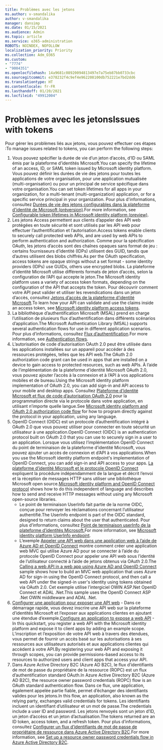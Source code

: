 ```yaml
---
title: Problèmes avec les jetons
ms.author: v-smandalika
author: v-smandalika
manager: dansimp
ms.date: 01/15/2021
ms.audience: Admin
ms.topic: article
ms.service: o365-administration
ROBOTS: NOINDEX, NOFOLLOW
localization_priority: Priority
ms.collection: Adm_O365
ms.custom:
- "7774"
- "9004351"
ms.openlocfilehash: 14a9681c08920094813497e7a75eb87bb0733cbc
ms.sourcegitcommit: e378232f4c9ef4e962208100db752221e7bd2dd6
ms.translationtype: HT
ms.contentlocale: fr-FR
ms.lasthandoff: 01/20/2021
ms.locfileid: "49912004"
---
```

# <a name="issues-with-tokens"></a><span data-ttu-id="fc225-102">Problèmes avec les jetons</span><span class="sxs-lookup"><span data-stu-id="fc225-102">Issues with tokens</span></span>

<span data-ttu-id="fc225-103">Pour gérer les problèmes liés aux jetons, vous pouvez effectuer ces étapes :</span><span class="sxs-lookup"><span data-stu-id="fc225-103">To manage issues related to tokens, you can perform the following steps:</span></span>

1. <span data-ttu-id="fc225-104">Vous pouvez spécifier la durée de vie d’un jeton d’accès, d’ID ou SAML émis par la plateforme d’identités Microsoft.</span><span class="sxs-lookup"><span data-stu-id="fc225-104">You can specify the lifetime of an access, ID, or SAML token issued by Microsoft identity platform.</span></span> <span data-ttu-id="fc225-105">Vous pouvez définir les durées de vie des jetons pour toutes les applications de votre organisation, pour une application mutualisée (multi-organisation) ou pour un principal de service spécifique dans votre organisation.</span><span class="sxs-lookup"><span data-stu-id="fc225-105">You can set token lifetimes for all apps in your organization, for a multi-tenant (multi-organization) application, or for a specific service principal in your organization.</span></span> <span data-ttu-id="fc225-106">Pour plus d'informations, consultez [Durées de vie des jetons configurables dans la plateforme d'identité de Microsoft (préversion)](https://docs.microsoft.com/azure/active-directory/develop/active-directory-configurable-token-lifetimes).</span><span class="sxs-lookup"><span data-stu-id="fc225-106">For more information, see [Configurable token lifetimes in Microsoft identity platform (preview)](https://docs.microsoft.com/azure/active-directory/develop/active-directory-configurable-token-lifetimes).</span></span>
2. <span data-ttu-id="fc225-107">Les jetons Access permettent aux clients d’appeler des API web protégées en toute sécurité et sont utilisés par les API web pour effectuer l’authentification et l’autorisation.</span><span class="sxs-lookup"><span data-stu-id="fc225-107">Access tokens enable clients to securely call protected web APIs, and are used by web APIs to perform authentication and authorization.</span></span> <span data-ttu-id="fc225-108">Comme pour la spécification OAuth, les jetons d’accès sont des chaînes opaques sans format de jeu : certains fournisseurs d’identité (IDPs) utilisent des GUID, tandis que d’autres utilisent des blobs chiffrés.</span><span class="sxs-lookup"><span data-stu-id="fc225-108">As per the OAuth specification, access tokens are opaque strings without a set format - some identity providers (IDPs) use GUIDs, others use encrypted blobs.</span></span> <span data-ttu-id="fc225-109">La plateforme d’identité Microsoft utilise différents formats de jeton d’accès, selon la configuration de l’API qui accepte le jeton.</span><span class="sxs-lookup"><span data-stu-id="fc225-109">The Microsoft identity platform uses a variety of access token formats, depending on the configuration of the API that accepts the token.</span></span> <span data-ttu-id="fc225-110">Pour découvrir comment votre API peut valider et utiliser les revendications dans un jeton d’accès, consultez [Jetons d’accès de la plateforme d’identité Microsoft](https://docs.microsoft.com/azure/active-directory/develop/userinfo#calling-the-userinfo-endpoint).</span><span class="sxs-lookup"><span data-stu-id="fc225-110">To learn how your API can validate and use the claims inside an access token, see [Microsoft identity platform access tokens](https://docs.microsoft.com/azure/active-directory/develop/userinfo#calling-the-userinfo-endpoint).</span></span>
3. <span data-ttu-id="fc225-111">La bibliothèque d’authentification Microsoft (MSAL) prend en charge l’utilisation de plusieurs flux d’authentification dans différents scénarios d’application.</span><span class="sxs-lookup"><span data-stu-id="fc225-111">The Microsoft Authentication Library (MSAL) supports several authentication flows for use in different application scenarios.</span></span> <span data-ttu-id="fc225-112">Pour plus d’informations, consultez [Flux d’authentification](https://docs.microsoft.com/azure/active-directory/develop/msal-authentication-flows#how-each-flow-emits-tokens-and-codes).</span><span class="sxs-lookup"><span data-stu-id="fc225-112">For more information, see [Authentication flows](https://docs.microsoft.com/azure/active-directory/develop/msal-authentication-flows#how-each-flow-emits-tokens-and-codes).</span></span>
4. <span data-ttu-id="fc225-113">L’autorisation de code d’autorisation OAuth 2.0 peut être utilisée dans les applications installées sur un appareil pour accéder à des ressources protégées, telles que les API web.</span><span class="sxs-lookup"><span data-stu-id="fc225-113">The OAuth 2.0 authorization code grant can be used in apps that are installed on a device to gain access to protected resources, such as web APIs.</span></span> <span data-ttu-id="fc225-114">À l’aide de l’implémentation de la plateforme d’identité Microsoft OAuth 2.0, vous pouvez ajouter l’accès à la connexion et à l’API à vos applications mobiles et de bureau.</span><span class="sxs-lookup"><span data-stu-id="fc225-114">Using the Microsoft identity platform implementation of OAuth 2.0, you can add sign-in and API access to your mobile and desktop apps.</span></span> <span data-ttu-id="fc225-115">Consultez [Plateforme d’identité Microsoft et flux de code d’autorisation OAuth 2.0](https://docs.microsoft.com/azure/active-directory/develop/v2-oauth2-auth-code-flow#refresh-the-access-token) pour la programmation directe via le protocole dans votre application, en utilisant n’importe quelle langue.</span><span class="sxs-lookup"><span data-stu-id="fc225-115">See [Microsoft identity platform and OAuth 2.0 authorization code flow](https://docs.microsoft.com/azure/active-directory/develop/v2-oauth2-auth-code-flow#refresh-the-access-token) for how to program directly against the protocol in your application, using any language.</span></span>
5. <span data-ttu-id="fc225-116">OpenID Connect (OIDC) est un protocole d’authentification intégré à OAuth 2.0 que vous pouvez utiliser pour connecter en toute sécurité un utilisateur à une application.</span><span class="sxs-lookup"><span data-stu-id="fc225-116">OpenID Connect (OIDC) is an authentication protocol built on OAuth 2.0 that you can use to securely sign in a user to an application.</span></span> <span data-ttu-id="fc225-117">Lorsque vous utilisez l’implémentation OpenID Connect du point de terminaison de la plateforme d’identité Microsoft, vous pouvez ajouter un accès de connexion et d’API à vos applications.</span><span class="sxs-lookup"><span data-stu-id="fc225-117">When you use the Microsoft identity platform endpoint's implementation of OpenID Connect, you can add sign-in and API access to your apps.</span></span> <span data-ttu-id="fc225-118">[La plateforme d’identité Microsoft et le protocole OpenID Connect](https://docs.microsoft.com/azure/active-directory/develop/v2-protocols-oidc#send-the-sign-in-request) expliquent la procédure indépendamment de la langue et décrit l’envoi et la réception de messages HTTP sans utiliser une bibliothèque Microsoft open source.</span><span class="sxs-lookup"><span data-stu-id="fc225-118">[Microsoft identity platform and OpenID Connect protocol](https://docs.microsoft.com/azure/active-directory/develop/v2-protocols-oidc#send-the-sign-in-request) shows how to do this independent of language and describes how to send and receive HTTP messages without using any Microsoft open-source libraries.</span></span>
    - <span data-ttu-id="fc225-119">Le point de terminaison UserInfo fait partie de la norme OIDC, conçue pour renvoyer les réclamations concernant l’utilisateur authentifié.</span><span class="sxs-lookup"><span data-stu-id="fc225-119">The UserInfo endpoint is part of the OIDC standard, designed to return claims about the user that authenticated.</span></span> <span data-ttu-id="fc225-120">Pour plus d’informations, consultez [Point de terminaison userInfo de la plateforme d’identités Microsoft.](https://docs.microsoft.com/azure/active-directory/develop/userinfo#consider-use-an-id-token-instead)</span><span class="sxs-lookup"><span data-stu-id="fc225-120">For more information, see [Microsoft identity platform UserInfo endpoint](https://docs.microsoft.com/azure/active-directory/develop/userinfo#consider-use-an-id-token-instead).</span></span>
    - <span data-ttu-id="fc225-121">L’exemple [Appeler une API web dans une application web à l’aide de Azure AD et OpenID Connect](https://docs.microsoft.com/samples/azure-samples/active-directory-dotnet-webapp-webapi-openidconnect/active-directory-dotnet-webapp-webapi-openidconnect/) montre comment créer une application web MVC qui utilise Azure AD pour se connecter à l’aide du protocole OpenID Connect pour appeler une API web sous l’identité de l’utilisateur connecté à l’aide de jetons obtenus via OAuth 2.0.</span><span class="sxs-lookup"><span data-stu-id="fc225-121">The [Calling a web API in a web app using Azure AD and OpenID Connect](https://docs.microsoft.com/samples/azure-samples/active-directory-dotnet-webapp-webapi-openidconnect/active-directory-dotnet-webapp-webapi-openidconnect/) sample shows how to build an MVC web application that uses Azure AD for sign-in using the OpenID Connect protocol, and then call a web API under the signed-in user's identity using tokens obtained via OAuth 2.0.</span></span> <span data-ttu-id="fc225-122">Cet exemple utilise l’intergiciel OWIN ASP.Net OpenID Connect et ADAL .Net.</span><span class="sxs-lookup"><span data-stu-id="fc225-122">This sample uses the OpenID Connect ASP .Net OWIN middleware and ADAL .Net.</span></span>
6. <span data-ttu-id="fc225-123">[Configurer une application pour exposer une API web](https://docs.microsoft.com/azure/active-directory/develop/quickstart-configure-app-expose-web-apis) - Dans ce démarrage rapide, vous devez inscrire une API web sur la plateforme d’identités Microsoft et l’exposer aux applications clientes en ajoutant une étendue d’exemple.</span><span class="sxs-lookup"><span data-stu-id="fc225-123">[Configure an application to expose a web API](https://docs.microsoft.com/azure/active-directory/develop/quickstart-configure-app-expose-web-apis) - In this quickstart, you register a web API with the Microsoft identity platform and expose it to client apps by adding an example scope.</span></span> <span data-ttu-id="fc225-124">L’inscription et l’exposition de votre API web à travers des étendues, vous permet de fournir un accès basé sur les autorisations à ses ressources aux utilisateurs autorisés et aux applications clientes qui accèdent à votre API.</span><span class="sxs-lookup"><span data-stu-id="fc225-124">By registering your web API and exposing it through scopes, you can provide permissions-based access to its resources to authorized users and client apps that access your API.</span></span>
7. <span data-ttu-id="fc225-125">Dans Azure Active Directory B2C (Azure AD B2C), le flux d’identifiants de mot de passe du propriétaire de la ressource (ROPC) est un flux d’authentification standard OAuth.</span><span class="sxs-lookup"><span data-stu-id="fc225-125">In Azure Active Directory B2C (Azure AD B2C), the resource owner password credentials (ROPC) flow is an OAuth standard authentication flow.</span></span> <span data-ttu-id="fc225-126">Dans ce flux, une application, également appelée partie fiable, permet d’échanger des identifiants valides pour les jetons.</span><span class="sxs-lookup"><span data-stu-id="fc225-126">In this flow, an application, also known as the relying party, exchanges valid credentials for tokens.</span></span> <span data-ttu-id="fc225-127">Les identifiants incluent un identifiant d’utilisateur et un mot de passe.</span><span class="sxs-lookup"><span data-stu-id="fc225-127">The credentials include a user ID and password.</span></span> <span data-ttu-id="fc225-128">Les jetons renvoyés sont un jeton d’ID, un jeton d’accèss et un jeton d’actualisation.</span><span class="sxs-lookup"><span data-stu-id="fc225-128">The tokens returned are an ID token, access token, and a refresh token.</span></span> <span data-ttu-id="fc225-129">Pour plus d’informations, consultez [Configurer un flux d’identifiants de mot de passe de propriétaire de ressource dans Azure Active Directory B2C](https://docs.microsoft.com/azure/active-directory-b2c/add-ropc-policy?tabs=app-reg-ga&pivots=b2c-user-flow).</span><span class="sxs-lookup"><span data-stu-id="fc225-129">For more information, see [Set up a resource owner password credentials flow in Azure Active Directory B2C](https://docs.microsoft.com/azure/active-directory-b2c/add-ropc-policy?tabs=app-reg-ga&pivots=b2c-user-flow).</span></span> 

